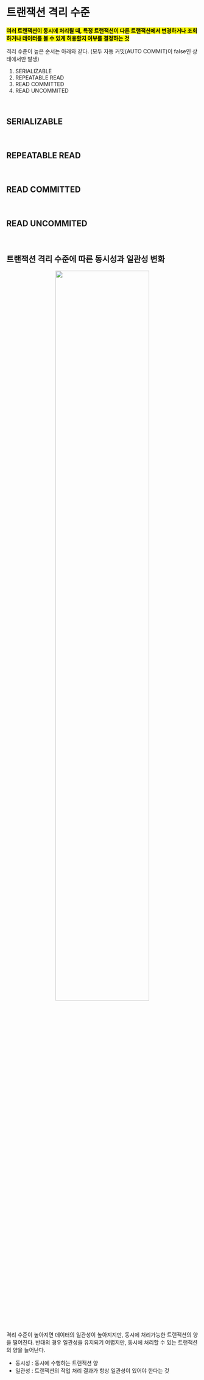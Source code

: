 #  트랜잭션 격리 수준 

<mark>**여러 트랜잭션이 동시에 처리될 때, 특정 트랜잭션이 다른 트랜잭션에서 변경하거나 조회하거나 데이터를 볼 수 있게 허용할지 여부를 결정하는 것**</mark></br>

격리 수준이 높은 순서는 아래와 같다. (모두 자동 커밋(AUTO COMMIT)이 false인 상태에서만 발생)
1. SERIALIZABLE
2. REPEATABLE READ
3. READ COMMITTED
4. READ UNCOMMITED

</br>

## SERIALIZABLE


</br>

## REPEATABLE READ


</br>

## READ COMMITTED


</br>

## READ UNCOMMITED


</br>

## 트랜잭션 격리 수준에 따른 동시성과 일관성 변화

<p align="center">
<img src="https://github.com/user-attachments/assets/a26f73f1-f290-4b13-88a9-2aeb9fbe7573" width="70%" height="70%"></br>
</p></br>


격리 수준이 높아지면 데이터의 일관성이 높아지지만, 동시에 처리가능한 트랜잭션의 양을 떨어진다. 반대의 경우 일관성을 유지되기 어렵지만, 동시에 처리할 수 있는 트랜잭션의 양을 늘어난다.

- 동시성 : 동시에 수행하는 트랜잭션 양
- 일관성 : 트랜잭션의 작업 처리 결과가 항상 일관성이 있어야 한다는 것





